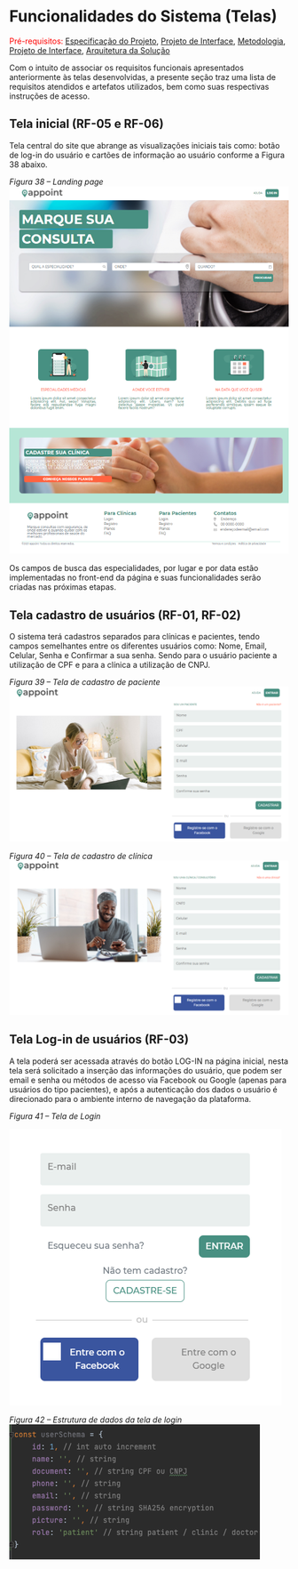 # Funcionalidades do Sistema (Telas)

<span style="color:red">Pré-requisitos: <a href="2-Especificação do Projeto.md"> Especificação do Projeto</a></span>, <a href="3-Projeto de Interface.md"> Projeto de Interface</a>, <a href="4-Metodologia.md"> Metodologia</a>, <a href="3-Projeto de Interface.md"> Projeto de Interface</a>, <a href="5-Arquitetura da Solução.md"> Arquitetura da Solução</a>

Com o intuito de associar os requisitos funcionais apresentados anteriormente às telas desenvolvidas, a presente seção traz uma lista de requisitos atendidos e artefatos utilizados, bem como suas respectivas instruções de acesso.

## Tela inicial (RF-05 e RF-06)
Tela central do site que abrange as visualizações iniciais tais como: botão de log-in do usuário e cartões de informação ao usuário conforme a Figura 38 abaixo.

*Figura 38 – Landing page*
![Figura38-Landing-page](img/Figura38-Landing-page.png)

Os campos de busca das especialidades, por lugar e por data estão implementadas no front-end da página e suas funcionalidades serão criadas nas próximas etapas.

## Tela cadastro de usuários (RF-01, RF-02)
O sistema terá cadastros separados para clínicas e pacientes, tendo campos semelhantes entre os diferentes usuários como: Nome, Email, Celular, Senha e Confirmar a sua senha. Sendo para o usuário paciente a utilização de CPF e para a clínica a utilização de CNPJ.

*Figura 39 – Tela de cadastro de paciente*
![Figura39-Tela-cadastro-paciente](img/Figura39-Tela-cadastro-paciente.png)

*Figura 40 – Tela de cadastro de clínica*
![Figura40-Tela-cadastro-clinica](img/Figura40-Tela-cadastro-clinica.png)

## Tela Log-in de usuários (RF-03)
A tela poderá ser acessada através do botão LOG-IN na página inicial, nesta tela será solicitado a inserção das informações do usuário, que podem ser email e senha ou métodos de acesso via Facebook ou Google (apenas para usuários do tipo pacientes), e após a autenticação dos dados o usuário é direcionado para o ambiente interno de navegação da plataforma. 

*Figura 41 – Tela de Login*

![Figura41-Tela-de-login](img/Figura41-Tela-de-login.png)

*Figura 42 – Estrutura de dados da tela de login*
![Figura42-Estrutura-dados-login](img/Figura42-Estrutura-dados-login.png)




